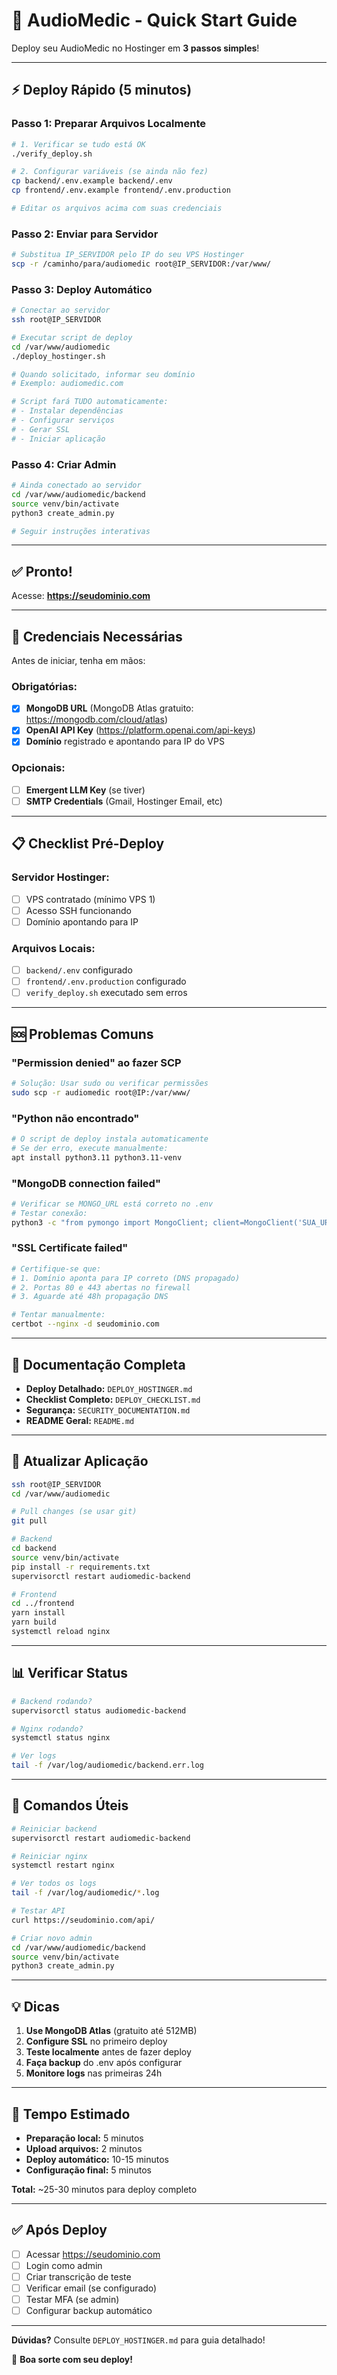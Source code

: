# 🚀 AudioMedic - Quick Start Guide

Deploy seu AudioMedic no Hostinger em **3 passos simples**!

---

## ⚡ Deploy Rápido (5 minutos)

### Passo 1: Preparar Arquivos Localmente

```bash
# 1. Verificar se tudo está OK
./verify_deploy.sh

# 2. Configurar variáveis (se ainda não fez)
cp backend/.env.example backend/.env
cp frontend/.env.example frontend/.env.production

# Editar os arquivos acima com suas credenciais
```

### Passo 2: Enviar para Servidor

```bash
# Substitua IP_SERVIDOR pelo IP do seu VPS Hostinger
scp -r /caminho/para/audiomedic root@IP_SERVIDOR:/var/www/
```

### Passo 3: Deploy Automático

```bash
# Conectar ao servidor
ssh root@IP_SERVIDOR

# Executar script de deploy
cd /var/www/audiomedic
./deploy_hostinger.sh

# Quando solicitado, informar seu domínio
# Exemplo: audiomedic.com

# Script fará TUDO automaticamente:
# - Instalar dependências
# - Configurar serviços
# - Gerar SSL
# - Iniciar aplicação
```

### Passo 4: Criar Admin

```bash
# Ainda conectado ao servidor
cd /var/www/audiomedic/backend
source venv/bin/activate
python3 create_admin.py

# Seguir instruções interativas
```

---

## ✅ Pronto!

Acesse: **https://seudominio.com**

---

## 🔑 Credenciais Necessárias

Antes de iniciar, tenha em mãos:

### Obrigatórias:
- [x] **MongoDB URL** (MongoDB Atlas gratuito: https://mongodb.com/cloud/atlas)
- [x] **OpenAI API Key** (https://platform.openai.com/api-keys)
- [x] **Domínio** registrado e apontando para IP do VPS

### Opcionais:
- [ ] **Emergent LLM Key** (se tiver)
- [ ] **SMTP Credentials** (Gmail, Hostinger Email, etc)

---

## 📋 Checklist Pré-Deploy

### Servidor Hostinger:
- [ ] VPS contratado (mínimo VPS 1)
- [ ] Acesso SSH funcionando
- [ ] Domínio apontando para IP

### Arquivos Locais:
- [ ] `backend/.env` configurado
- [ ] `frontend/.env.production` configurado
- [ ] `verify_deploy.sh` executado sem erros

---

## 🆘 Problemas Comuns

### "Permission denied" ao fazer SCP
```bash
# Solução: Usar sudo ou verificar permissões
sudo scp -r audiomedic root@IP:/var/www/
```

### "Python não encontrado"
```bash
# O script de deploy instala automaticamente
# Se der erro, execute manualmente:
apt install python3.11 python3.11-venv
```

### "MongoDB connection failed"
```bash
# Verificar se MONGO_URL está correto no .env
# Testar conexão:
python3 -c "from pymongo import MongoClient; client=MongoClient('SUA_URL'); print(client.server_info())"
```

### "SSL Certificate failed"
```bash
# Certifique-se que:
# 1. Domínio aponta para IP correto (DNS propagado)
# 2. Portas 80 e 443 abertas no firewall
# 3. Aguarde até 48h propagação DNS

# Tentar manualmente:
certbot --nginx -d seudominio.com
```

---

## 📖 Documentação Completa

- **Deploy Detalhado:** `DEPLOY_HOSTINGER.md`
- **Checklist Completo:** `DEPLOY_CHECKLIST.md`
- **Segurança:** `SECURITY_DOCUMENTATION.md`
- **README Geral:** `README.md`

---

## 🔄 Atualizar Aplicação

```bash
ssh root@IP_SERVIDOR
cd /var/www/audiomedic

# Pull changes (se usar git)
git pull

# Backend
cd backend
source venv/bin/activate
pip install -r requirements.txt
supervisorctl restart audiomedic-backend

# Frontend
cd ../frontend
yarn install
yarn build
systemctl reload nginx
```

---

## 📊 Verificar Status

```bash
# Backend rodando?
supervisorctl status audiomedic-backend

# Nginx rodando?
systemctl status nginx

# Ver logs
tail -f /var/log/audiomedic/backend.err.log
```

---

## 🎯 Comandos Úteis

```bash
# Reiniciar backend
supervisorctl restart audiomedic-backend

# Reiniciar nginx
systemctl restart nginx

# Ver todos os logs
tail -f /var/log/audiomedic/*.log

# Testar API
curl https://seudominio.com/api/

# Criar novo admin
cd /var/www/audiomedic/backend
source venv/bin/activate
python3 create_admin.py
```

---

## 💡 Dicas

1. **Use MongoDB Atlas** (gratuito até 512MB)
2. **Configure SSL** no primeiro deploy
3. **Teste localmente** antes de fazer deploy
4. **Faça backup** do .env após configurar
5. **Monitore logs** nas primeiras 24h

---

## 🚀 Tempo Estimado

- **Preparação local:** 5 minutos
- **Upload arquivos:** 2 minutos
- **Deploy automático:** 10-15 minutos
- **Configuração final:** 5 minutos

**Total:** ~25-30 minutos para deploy completo

---

## ✅ Após Deploy

- [ ] Acessar https://seudominio.com
- [ ] Login como admin
- [ ] Criar transcrição de teste
- [ ] Verificar email (se configurado)
- [ ] Testar MFA (se admin)
- [ ] Configurar backup automático

---

**Dúvidas?** Consulte `DEPLOY_HOSTINGER.md` para guia detalhado!

🎉 **Boa sorte com seu deploy!**
